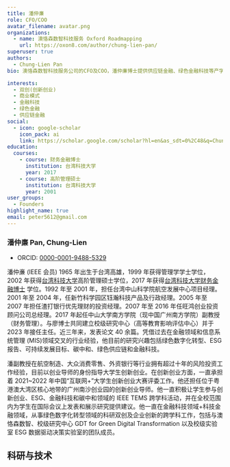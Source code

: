 ```yaml
---
title: 潘仲亷
role: CFO/COO
avatar_filename: avatar.png
organizations:
  - name: 澳恪森数智科技服务 Oxford Roadmapping
    url: https://oxon8.com/author/chung-lien-pan/
superuser: true
authors:
  - Chung-Lien Pan
bio: 澳恪森数智科技服务公司的CFO及COO，潘仲亷博士提供供应链金融、绿色金融科技等产学研协作发展方案。同時是广州南方学院（正式名称为中山大学南方学院）的校级研究中心及校校级实验室ESG数据驱动决策实验室的核心成员，自2023年4月起，潘博士担任校级研究中心GDT for Green Digital Transformation 主任。在创建澳恪森之前，潘博士一直在金融科技领域+科技金融领域，从事绿色数字化转型领域的科研双创及企业创新的跨学科工作。

interests:
  - 双创(创新创业)
  - 商业模式
  - 金融科技
  - 绿色金融
  - 供应链金融
social:
  - icon: google-scholar
    icon_pack: ai
    link: https://scholar.google.com/scholar?hl=en&as_sdt=0%2C48&q=Chung-Lien+Pan
education:
  courses:
    - course: 财务金融博士
      institution: 台湾科技大学
      year: 2017
    - course: 高阶管理硕士
      institution: 台湾科技大学
      year: 2001
user_groups:
  - Founders
highlight_name: true
email: peter5612@gmail.com
---
```


### 潘仲亷 Pan, Chung-Lien

- ORCID: [0000-0001-9488-5329](https://orcid.org/0000-0001-9488-5329)

潘仲亷 (IEEE 会员) 1965 年出生于台湾高雄，1999 年获得管理学学士学位，2002 年获得[台湾科技大学](https://www.qschina.cn/universities/national-taiwan-university-science-technology-taiwan-tech)高阶管理硕士学位，2017 年获得[台湾科技大学财务金融博士](https://www.fn.ntust.edu.tw/) 学位。1992 年至 2001 年，担任台湾中山科学院航空发展中心项目经理。 2001 年至 2004 年，任新竹科学园区钰瀚科技产品及行政经理。2005 年至 2007 年担任渣打银行优先理财的投资经理。2007 年至 2016 年任旺鸿创业投资顾问公司总经理。2017 年起任中山大学南方学院（现中国广州南方学院）副教授（财务管理）。与廖博士共同建立校级研究中心（高等教育影响评估中心）并于 2023 年接任主任。近三年来，发表论文 40 余篇。凭借过去在金融领域和信息系统管理 (MIS)领域交叉的行业经验，他目前的研究兴趣包括绿色数字化转型、ESG 报告、可持续发展目标、碳中和、绿色供应链和金融科技。

潘副教授在航空制造、大众消费零售、外资银行等行业拥有超过十年的风险投资工作经验，目前以创业导师的身份指导大学生创新创业。在创新创业方面，一直承担着 2021~2022 年中国“互联网+”大学生创新创业大赛评委工作。他还担任位于粤港澳大湾区核心地带的广州南沙创业园的创新创业导师。他一直积极让学生参与创新创业、ESG、金融科技和碳中和领域的 IEEE TEMS 跨学科活动，并在全校范围内为学生在国际会议上发表和展示研究提供建议。他一直在金融科技领域+科技金融领域，从事绿色数字化转型领域的科研双创及企业创新的跨学科工作，包括与澳恪森数智、校级研究中心 GDT for Green Digital Transformation 以及校级实验室 ESG 数据驱动决策实验室的团队成员。

## 科研与技术

